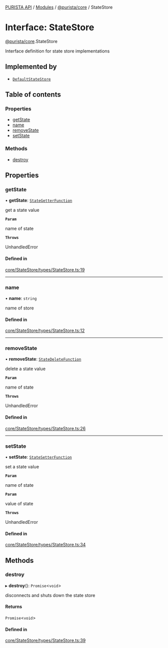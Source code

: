 [PURISTA API](../README.md) / [Modules](../modules.md) / [@purista/core](../modules/purista_core.md) / StateStore

# Interface: StateStore

[@purista/core](../modules/purista_core.md).StateStore

Interface definition for state store implementations

## Implemented by

- [`DefaultStateStore`](../classes/purista_core.DefaultStateStore.md)

## Table of contents

### Properties

- [getState](purista_core.StateStore.md#getstate)
- [name](purista_core.StateStore.md#name)
- [removeState](purista_core.StateStore.md#removestate)
- [setState](purista_core.StateStore.md#setstate)

### Methods

- [destroy](purista_core.StateStore.md#destroy)

## Properties

### getState

• **getState**: [`StateGetterFunction`](../modules/purista_core.md#stategetterfunction)

get a state value

**`Param`**

name of state

**`Throws`**

UnhandledError

#### Defined in

[core/StateStore/types/StateStore.ts:19](https://github.com/puristajs/purista/blob/master/packages/core/src/core/StateStore/types/StateStore.ts#L19)

___

### name

• **name**: `string`

name of store

#### Defined in

[core/StateStore/types/StateStore.ts:12](https://github.com/puristajs/purista/blob/master/packages/core/src/core/StateStore/types/StateStore.ts#L12)

___

### removeState

• **removeState**: [`StateDeleteFunction`](../modules/purista_core.md#statedeletefunction)

delete a state value

**`Param`**

name of state

**`Throws`**

UnhandledError

#### Defined in

[core/StateStore/types/StateStore.ts:26](https://github.com/puristajs/purista/blob/master/packages/core/src/core/StateStore/types/StateStore.ts#L26)

___

### setState

• **setState**: [`StateSetterFunction`](../modules/purista_core.md#statesetterfunction)

set a state value

**`Param`**

name of state

**`Param`**

value of state

**`Throws`**

UnhandledError

#### Defined in

[core/StateStore/types/StateStore.ts:34](https://github.com/puristajs/purista/blob/master/packages/core/src/core/StateStore/types/StateStore.ts#L34)

## Methods

### destroy

▸ **destroy**(): `Promise`\<`void`\>

disconnects and shuts down the state store

#### Returns

`Promise`\<`void`\>

#### Defined in

[core/StateStore/types/StateStore.ts:39](https://github.com/puristajs/purista/blob/master/packages/core/src/core/StateStore/types/StateStore.ts#L39)
